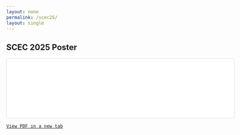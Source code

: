 ```yaml
---
layout: none
permalink: /scec25/
layout: single
---
```


<div class="page__content">
  <h2>SCEC 2025 Poster</h2>

  <embed src="{{ '/assets/documents/Zhang_SCEC_2025.pdf' | relative_url }}"
         type="application/pdf"
         width="120%"
         height="158px"
         style="border: 1px solid #ddd; border-radius: 4px;" />

  <p><a href="{{ '/assets/documents/Zhang_SCEC_2025.pdf' | relative_url }}" target="_blank">

    View PDF in a new tab
  </a></p>
</div>